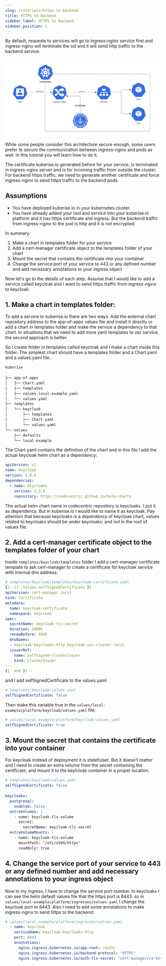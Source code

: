 ```yaml
---
slug: /tutorials/https-to-backend
title: HTTPS to Backend
sidebar_label: HTTPS to Backend
sidebar_position: 1
---
```

By default, requests to services will go to ingress-nginx service first and ingress-nginx will terminate the ssl and it will send http traffic to the backend service.

![HTTPS and Ingress Nginx](../../static/img/docs_images/https-and-ingress-nginx.png)

While some people consider this architecture secure enough, some users prefer to secure the communication between ingress-nginx and pods as well. In this tutorial you will learn how to do it.

The certificate kuberise.io generated before for your service, is terminated in ingress-nginx server and is for incoming traffic from outside the cluster. For backend https traffic, we need to generate another certificate and force ingress-nginx to send https traffic to the backend pods.

## Assumptions
- You have deployed kuberise.io in your kubernetes cluster.
- You have already added your tool and service into your kuberise.io platform and it has https certificate and ingress. But the backend traffic from ingress-nginx to the pod is http and it is not encrypted.

In summary:

1. Make a chart in templates folder for your service
2. Add a cert-manager certificate object to the templates folder of your chart
3. Mount the secret that contains the certificate into your container
4. Change the service port of your service to 443 or any defined number and add necessary annotations to your ingress object

Now let's go to the details of each step. Assume that I would like to add a service called keycloak and I want to send https traffic from ingress-nginx to keycloak:

## 1. Make a chart in templates folder:

To add a service to kuberise.io there are two ways: Add the external chart repository address to the app-of-apps values file and install it directly or add a chart in templates folder and make the service a dependency to that chart. In situations that we need to add more yaml templates to our service, the second approach is better.

So I create folder in templates called keycloak and I make a chart inside this folder. The simplest chart should have a templates folder and a Chart.yaml and a values.yaml file.

```sh
kuberise
.
├── app-of-apps
│   ├── Chart.yaml
│   ├── templates
│   ├── values-local-example.yaml
│   └── values.yaml
├── templates
│   └── keycloak
│       ├── templates
│       ├── Chart.yaml
│       └── values.yaml
└── values
    ├── defaults
    └── local-example
```


The Chart.yaml contains the definition of the chart and in this file I add the actual keycloak helm chart as a dependency:

```yaml
apiVersion: v2
name: keycloak
version: 1.0.0
dependencies:
  - name: keycloakx
    version: 2.3.0
    repository: https://codecentric.github.io/helm-charts
```

The actual helm chart name in codecentric repository is keycloakx. I put it as dependency. But in kuberise.io I would like to name it as keycloak. Pay attention that because keycloakx is a dependency of keycloak chart, values related to keycloakx should be under keycloakx: and not in the root of values file.

## 2. Add a cert-manager certificate object to the templates folder of your chart

Inside `templates/keycloak/templates` folder I add a cert-manager certificate template to ask cert-manager to create a certificate for keycloak service with internal dns address:

```yaml
# templates/keycloak/templates/keycloak-certificate.yaml
{{- if .Values.selfSignedCertificate }}
apiVersion: cert-manager.io/v1
kind: Certificate
metadata:
  name: keycloak-certificate
  namespace: keycloak
spec:
  secretName: keycloak-tls-secret
  duration: 2400h
  renewBefore: 100h
  dnsNames:
  - keycloak-keycloakx-http.keycloak.svc.cluster.local
  issuerRef:
    name: selfsigned-clusterissuer
    kind: ClusterIssuer
---
{{- end }}
```

and I add selfSignedCertificate to the values.yaml
```yaml
# templates/keycloak/values.yaml
selfSignedCertificate: false
```

Then make this variable true in the `values/local-example/platform/keycloak/values.yaml` file:

```yaml
# values/local-example/platform/keycloak/values.yaml
selfSignedCertificate: true
```

## 3. Mount the secret that contains the certificate into your container
For keycloak instead of deployment it is statefulset. But it doesn't matter and I need to create an extra volume from the secret containing the certificate, and mount it to the keylcloak container in a proper location.

```yaml
# templates/keycloak/values.yaml
selfSignedCertificate: false

keycloakx:
  postgresql:
    enabled: false
  extraVolumes: |
    - name: keycloak-tls-volume
      secret:
        secretName: keycloak-tls-secret
  extraVolumeMounts: |
    - name: keycloak-tls-volume
      mountPath: "/etc/x509/https"
      readOnly: true
```

## 4. Change the service port of your service to 443 or any defined number and add necessary annotations to your ingress object
Now in my ingress, I have to change the service port number. In keycloakx I can see the helm default values file that the https port is 8443. so in `values/local-example/platform/ingresses/values.yaml` I change the keycloak port to 8443. Also I need to add some annotations to make ingress-nginx to send https to the backend:

```yaml
# values/local-example/platform/ingresses/values.yaml
  - name: keycloak
    serviceName: keycloak-keycloakx-http
    port: 8443
    annotations:
      nginx.ingress.kubernetes.io/app-root: /auth/
      nginx.ingress.kubernetes.io/backend-protocol: "HTTPS"
      nginx.ingress.kubernetes.io/auth-tls-secret: "cert-manager/ca-key-pair-external"
```
